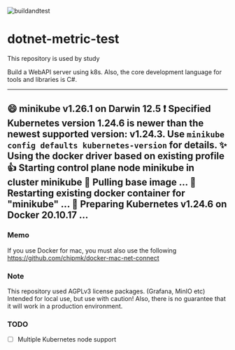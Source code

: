 ![buildandtest](https://github.com/konnta0/dotnet-metric-test/actions/workflows/test.yml/badge.svg)

# dotnet-metric-test
This repository is used by study

Build a WebAPI server using k8s. 
Also, the core development language for tools and libraries is C#.


---
😄  minikube v1.26.1 on Darwin 12.5
❗  Specified Kubernetes version 1.24.6 is newer than the newest supported version: v1.24.3. Use `minikube config defaults kubernetes-version` for details.
✨  Using the docker driver based on existing profile
👍  Starting control plane node minikube in cluster minikube
🚜  Pulling base image ...
🔄  Restarting existing docker container for "minikube" ...
🐳  Preparing Kubernetes v1.24.6 on Docker 20.10.17 ...
---

### Memo
If you use Docker for mac, you must also use the following
https://github.com/chipmk/docker-mac-net-connect

### Note
This repository used AGPLv3 license packages. (Grafana, MinIO etc)
Intended for local use, but use with caution!
Also, there is no guarantee that it will work in a production environment.

### TODO
* [ ] Multiple Kubernetes node support
